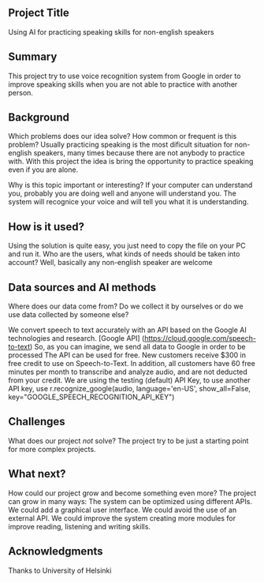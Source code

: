 ## Project Title

Using AI for practicing speaking skills for non-english speakers


## Summary

This project try to use voice recognition system from Google in order to improve speaking skills when you are not able to practice with another person.


## Background

Which problems does our idea solve? How common or frequent is this problem?
Usually practicing speaking is the most dificult situation for non-english speakers, many times because there are not anybody to practice with.
With this project the idea is bring the opportunity to practice speaking even if you are alone.

Why is this topic important or interesting?
If your computer can understand you, probably you are doing well and anyone will understand you.
The system will recognice your voice and will tell you what it is understanding.


## How is it used?

Using the solution is quite easy, you just need to copy the file on your PC and run it.
Who are the users, what kinds of needs should be taken into account? Well, basically any non-english speaker are welcome


## Data sources and AI methods

Where does our data come from? Do we collect it by ourselves or do we use data collected by someone else?

We convert speech to text accurately with an API based on the Google AI technologies and research.
[Google API] (https://cloud.google.com/speech-to-text)
So, as you can imagine, we send all data to Google in order to be processed
The API can be used for free. New customers receive $300 in free credit to use on Speech-to-Text. In addition, all customers have 60 free minutes per month to transcribe and analyze audio, and are not deducted from your credit.
We are using the testing (default) API Key, to use another API key, use r.recognize_google(audio, language='en-US', show_all=False, key="GOOGLE_SPEECH_RECOGNITION_API_KEY")


## Challenges

What does our project _not_ solve?
The project try to be just a starting point for more complex projects.


## What next?

How could our project grow and become something even more?
The project can grow in many ways:
The system can be optimized using different APIs.
We could add a graphical user interface.
We could avoid the use of an external API.
We could improve the system creating more modules for improve reading, listening and writing skills.


## Acknowledgments

Thanks to University of Helsinki

